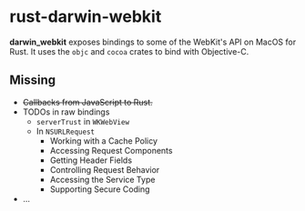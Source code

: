 # rust-darwin-webkit
**darwin_webkit** exposes bindings to some of the WebKit's API on MacOS for
Rust. It uses the `objc` and `cocoa` crates to bind with Objective-C.

## Missing

- ~~Callbacks from JavaScript to Rust.~~
- TODOs in raw bindings
  * `serverTrust` in `WKWebView`
  * In `NSURLRequest`
    * Working with a Cache Policy
    * Accessing Request Components
    * Getting Header Fields
    * Controlling Request Behavior
    * Accessing the Service Type
    * Supporting Secure Coding
- ...

